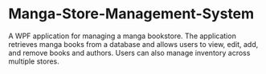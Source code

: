 # Manga-Store-Management-System
A WPF application for managing a manga bookstore. The application retrieves manga books from a database and allows users to view, edit, add, and remove books and authors. Users can also manage inventory across multiple stores.
